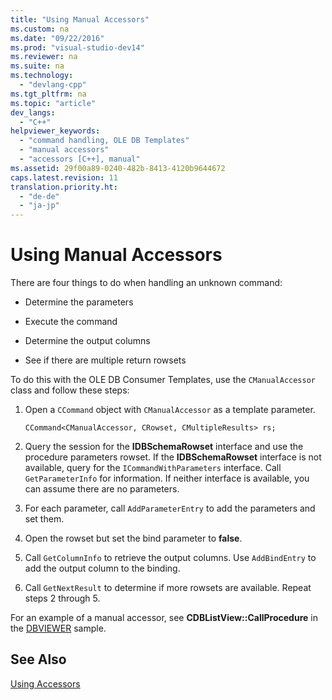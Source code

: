 ```yaml
---
title: "Using Manual Accessors"
ms.custom: na
ms.date: "09/22/2016"
ms.prod: "visual-studio-dev14"
ms.reviewer: na
ms.suite: na
ms.technology: 
  - "devlang-cpp"
ms.tgt_pltfrm: na
ms.topic: "article"
dev_langs: 
  - "C++"
helpviewer_keywords: 
  - "command handling, OLE DB Templates"
  - "manual accessors"
  - "accessors [C++], manual"
ms.assetid: 29f00a89-0240-482b-8413-4120b9644672
caps.latest.revision: 11
translation.priority.ht: 
  - "de-de"
  - "ja-jp"
---
```

# Using Manual Accessors
There are four things to do when handling an unknown command:  
  
-   Determine the parameters  
  
-   Execute the command  
  
-   Determine the output columns  
  
-   See if there are multiple return rowsets  
  
 To do this with the OLE DB Consumer Templates, use the `CManualAccessor` class and follow these steps:  
  
1.  Open a `CCommand` object with `CManualAccessor` as a template parameter.  
  
    ```  
    CCommand<CManualAccessor, CRowset, CMultipleResults> rs;  
    ```  
  
2.  Query the session for the **IDBSchemaRowset** interface and use the procedure parameters rowset. If the **IDBSchemaRowset** interface is not available, query for the `ICommandWithParameters` interface. Call `GetParameterInfo` for information. If neither interface is available, you can assume there are no parameters.  
  
3.  For each parameter, call `AddParameterEntry` to add the parameters and set them.  
  
4.  Open the rowset but set the bind parameter to **false**.  
  
5.  Call `GetColumnInfo` to retrieve the output columns. Use `AddBindEntry` to add the output column to the binding.  
  
6.  Call `GetNextResult` to determine if more rowsets are available. Repeat steps 2 through 5.  
  
 For an example of a manual accessor, see **CDBListView::CallProcedure** in the [DBVIEWER](assetId:///07620f99-c347-4d09-9ebc-2459e8049832) sample.  
  
## See Also  
 [Using Accessors](../VS_csharp/using-accessors.md)